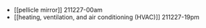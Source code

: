- [[pellicle mirror]]
211227-00am
- [[heating, ventilation, and air conditioning (HVAC)]]
211227-19pm
